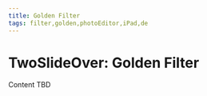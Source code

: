 ```yaml
---
title: Golden Filter
tags: filter,golden,photoEditor,iPad,de
---
```


# TwoSlideOver: Golden Filter

Content TBD
